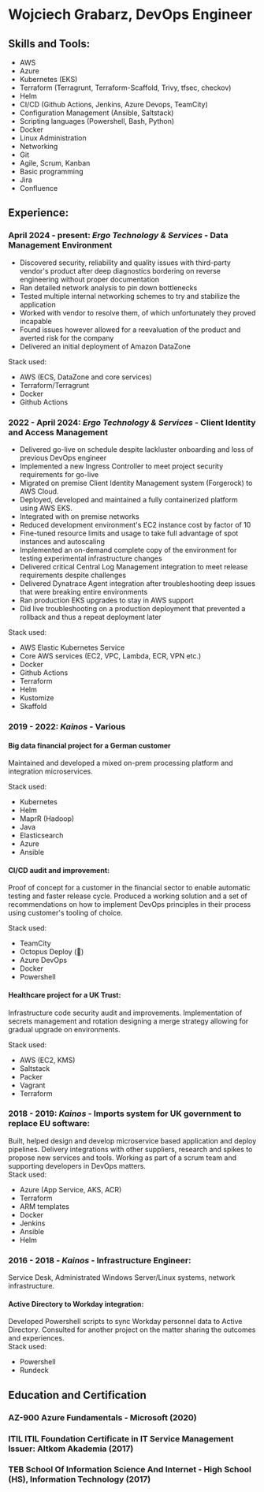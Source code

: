 # Wojciech Grabarz, DevOps Engineer
## Skills and Tools:
- AWS
- Azure  
- Kubernetes (EKS)
- Terraform (Terragrunt, Terraform-Scaffold, Trivy, tfsec, checkov)
- Helm
- CI/CD (Github Actions, Jenkins, Azure Devops, TeamCity)
- Configuration Management (Ansible, Saltstack)
- Scripting languages (Powershell, Bash, Python)  
- Docker
- Linux Administration
- Networking
- Git
- Agile, Scrum, Kanban
- Basic programming
- Jira 
- Confluence  
## Experience:  
### April 2024 - present: **_Ergo Technology & Services_**  - Data Management Environment
- Discovered security, reliability and quality issues with third-party vendor's product after deep diagnostics bordering on reverse engineering without proper documentation  
- Ran detailed network analysis to pin down bottlenecks  
- Tested multiple internal networking schemes to try and stabilize the application
- Worked with vendor to resolve them, of which unfortunately they proved incapable  
- Found issues however allowed for a reevaluation of the product and averted risk for the company  
- Delivered an initial deployment of Amazon DataZone  

Stack used:  
- AWS (ECS, DataZone and core services)  
- Terraform/Terragrunt  
- Docker
- Github Actions  

### 2022 - April 2024: **_Ergo Technology & Services_** - Client Identity and Access Management
- Delivered go-live on schedule despite lackluster onboarding and loss of previous DevOps engineer  
- Implemented a new Ingress Controller to meet project security requirements for go-live
- Migrated on premise Client Identity Management system (Forgerock) to AWS Cloud.  
- Deployed, developed and maintained a fully containerized platform using AWS EKS.  
- Integrated with on premise networks
- Reduced development environment's EC2 instance cost by factor of 10
- Fine-tuned resource limits and usage to take full advantage of spot instances and autoscaling  
- Implemented an on-demand complete copy of the environment for testing experimental infrastructure changes    
- Delivered critical Central Log Management integration to meet release requirements despite challenges  
- Delivered Dynatrace Agent integration after troubleshooting deep issues that were breaking entire environments  
- Ran production EKS upgrades to stay in AWS support
- Did live troubleshooting on a production deployment that prevented a rollback and thus a repeat deployment later  
  
Stack used:  
- AWS Elastic Kubernetes Service  
- Core AWS services (EC2, VPC, Lambda, ECR, VPN etc.)  
- Docker  
- Github Actions  
- Terraform   
- Helm  
- Kustomize  
- Skaffold  
### 2019 - 2022:  **_Kainos_** - Various

#### Big data financial project for a German customer  
Maintained and developed a mixed on-prem processing platform and integration microservices.  

Stack used:
- Kubernetes
- Helm
- MaprR (Hadoop)
- Java
- Elasticsearch
- Azure
- Ansible

#### CI/CD audit and improvement:
Proof of concept for a customer in the financial sector to enable automatic testing and faster release cycle. Produced a working solution and a set of recommendations on how to implement DevOps principles in their process using customer's tooling of choice.  

Stack used: 
- TeamCity
- Octopus Deploy (🤮)
- Azure DevOps
- Docker
- Powershell

#### Healthcare project for a UK Trust: 
Infrastructure code security audit and improvements. Implementation of secrets management and rotation designing a merge strategy allowing for gradual upgrade on environments. 

Stack used:
- AWS (EC2, KMS)
- Saltstack
- Packer
- Vagrant
- Terraform

### 2018 - 2019:  **_Kainos_** - Imports system for UK government to replace EU software:
Built, helped design and develop microservice based application and deploy pipelines. Delivery integrations with other suppliers, research and spikes to propose new services and tools. Working as part of a scrum team and supporting developers in DevOps matters.  
Stack used: 
- Azure (App Service, AKS, ACR)
- Terraform
- ARM templates
- Docker
- Jenkins
- Ansible
- Helm
### 2016 - 2018 - **_Kainos_** - Infrastructure Engineer:  
Service Desk, Administrated Windows Server/Linux systems, network infrastructure.

#### Active Directory to Workday integration:  
Developed Powershell scripts to sync Workday personnel data to Active Directory. Consulted for another project on the matter sharing the outcomes and experiences.  
Stack used:
- Powershell
- Rundeck

## Education and Certification 
### AZ-900 Azure Fundamentals - Microsoft (2020)  
### ITIL ITIL Foundation Certificate in IT Service Management Issuer: Altkom Akademia (2017)  
### TEB School Of Information Science And Internet - High School (HS), Information Technology (2017)
